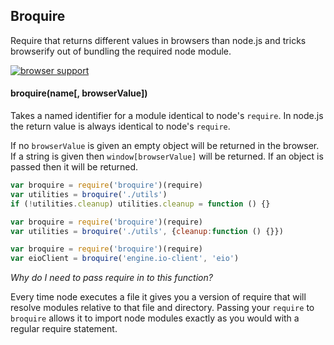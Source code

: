 ## Broquire

Require that returns different values in browsers than node.js and tricks browserify out of bundling the required node module.

[![browser support](https://ci.testling.com/mikeal/broquire.png)](https://ci.testling.com/mikeal/broquire)

#### broquire(name[, browserValue])

Takes a named identifier for a module identical to node's `require`. In node.js the return value is always identical to node's `require`.

If no `browserValue` is given an empty object will be returned in the browser. If a string is given then `window[browserValue]` will be returned. If an object is passed then it will be returned.

```javascript
var broquire = require('broquire')(require)
var utilities = broquire('./utils')
if (!utilities.cleanup) utilities.cleanup = function () {}
```

```javascript
var broquire = require('broquire')(require)
var utilities = broquire('./utils', {cleanup:function () {}})
```

```javascript
var broquire = require('broquire')(require)
var eioClient = broquire('engine.io-client', 'eio')
```

*Why do I need to pass require in to this function?*

Every time node executes a file it gives you a version of require that will resolve modules relative to that file and directory. Passing your `require` to `broquire` allows it to import node modules exactly as you would with a regular require statement.


